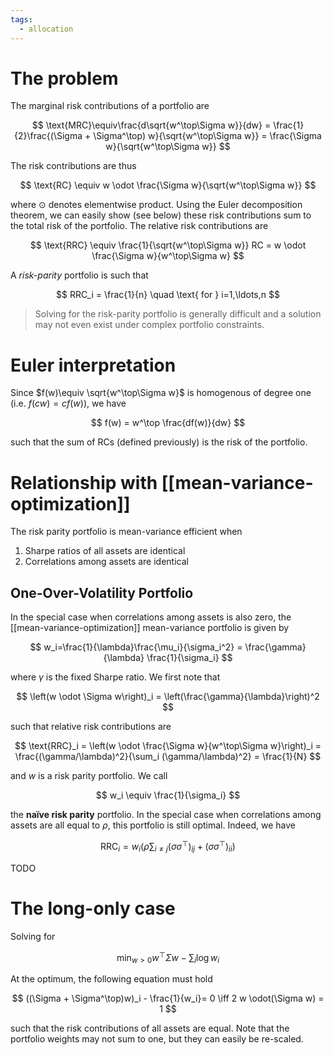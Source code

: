 ```yaml
---
tags:
  - allocation
---
```


# The problem
The marginal risk contributions of a portfolio are

$$
\text{MRC}\equiv\frac{d\sqrt{w^\top\Sigma w}}{dw} = \frac{1}{2}\frac{(\Sigma + \Sigma^\top) w}{\sqrt{w^\top\Sigma w}} = \frac{\Sigma w}{\sqrt{w^\top\Sigma w}}
$$

The risk contributions are thus 

$$
\text{RC} \equiv w \odot \frac{\Sigma w}{\sqrt{w^\top\Sigma w}}
$$

where $\odot$ denotes elementwise product. Using the Euler decomposition theorem, we can easily show (see below) these risk contributions sum to the total risk of the portfolio.
The relative risk contributions are 

$$
\text{RRC} \equiv \frac{1}{\sqrt{w^\top\Sigma w}} RC = w \odot \frac{\Sigma w}{w^\top\Sigma w}
$$

A *risk-parity* portfolio is such that 

$$
RRC_i = \frac{1}{n} \quad \text{ for } i=1,\ldots,n
$$

>Solving for the risk-parity portfolio is generally difficult and a solution may not even exist under complex portfolio constraints.
# Euler interpretation

Since $f(w)\equiv \sqrt{w^\top\Sigma w}$ is homogenous of degree one (i.e. $f(cw)=cf(w)$), we have

$$
f(w) = w^\top \frac{df(w)}{dw} 
$$

such that the sum of RCs (defined previously) is the risk of the portfolio.

# Relationship with [[mean-variance-optimization]]

The risk parity portfolio is mean-variance efficient when
1. Sharpe ratios of all assets are identical
2. Correlations among assets are identical

## One-Over-Volatility Portfolio
In the special case when correlations among assets is also zero, the [[mean-variance-optimization]] mean-variance portfolio is given by

$$
w_i=\frac{1}{\lambda}\frac{\mu_i}{\sigma_i^2} = \frac{\gamma}{\lambda} \frac{1}{\sigma_i} 
$$

where $\gamma$ is the fixed Sharpe ratio.
We first note that 

$$
\left(w \odot \Sigma w\right)_i = \left(\frac{\gamma}{\lambda}\right)^2 
$$

such that relative risk contributions are

$$
\text{RRC}_i = \left(w \odot \frac{\Sigma w}{w^\top\Sigma w}\right)_i = \frac{(\gamma/\lambda)^2}{\sum_i 
(\gamma/\lambda)^2} = \frac{1}{N}
$$

and $w$ is a risk parity portfolio. We call

$$
w_i \equiv \frac{1}{\sigma_i}
$$

the **naïve risk parity** portfolio.
In the special case when correlations among assets are all equal to $\rho$, this portfolio is still optimal. Indeed, we have

$$
\text{RRC}_i = w_i \left( \rho\sum_{i \neq j} (\sigma\sigma^\top)_{ij} + (\sigma\sigma^\top)_{ii}\right)
$$

TODO

# The long-only case
Solving for

$$
\min_{w>0} w^\top\Sigma w - \sum_i \log w_i
$$

At the optimum, the following equation must hold

$$
((\Sigma + \Sigma^\top)w)_i - \frac{1}{w_i}= 0 \iff 2 w \odot(\Sigma w) = 1
$$

such that the risk contributions of all assets are equal. Note that the portfolio weights may not sum to one, but they can easily be re-scaled.
